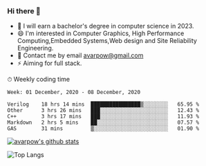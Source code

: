 ### Hi there 👋
<!--I have been a GitHub member for [![Years Badge](https://badges.pufler.dev/years/avarpow)](https://badges.pufler.dev)-->
- 🌱 I will earn a bachelor's degree in computer science in 2023.
- 😄 I'm interested in Computer Graphics, High Performance Computing,Embedded Systems,Web design and Site Reliability Engineering.
- 💬 Contact me by email avarpow@gmail.com
- ⚡ Aiming for full stack.

<!--💻 Coding Activity Logging

[![Commits Badge](https://badges.pufler.dev/commits/weekly/avarpow)](https://badges.pufler.dev)-->

⏱ Weekly coding time
<!--START_SECTION:waka-->
```text
Week: 01 December, 2020 - 08 December, 2020

Verilog    18 hrs 14 mins  ████████████████▒░░░░░░░░   65.95 % 
Other      3 hrs 26 mins   ███░░░░░░░░░░░░░░░░░░░░░░   12.43 % 
C++        3 hrs 17 mins   ███░░░░░░░░░░░░░░░░░░░░░░   11.93 % 
Markdown   2 hrs 5 mins    ██░░░░░░░░░░░░░░░░░░░░░░░   07.57 % 
GAS        31 mins         ▒░░░░░░░░░░░░░░░░░░░░░░░░   01.90 % 
```
<!--END_SECTION:waka-->

[![avarpow's github stats](https://github-readme-stats.vercel.app/api?username=avarpow&count_private=true&show_icons=true&hide=issues&hide_border=true)](https://github.com/anuraghazra/github-readme-stats)

![Top Langs](https://github-readme-stats.vercel.app/api/top-langs/?username=avarpow&layout=compact&hide_border=true) 
<!--[![avarpow's wakatime stats](https://github-readme-stats.vercel.app/api/wakatime?username=avarpow)](https://github.com/anuraghazra/github-readme-stats)-->
